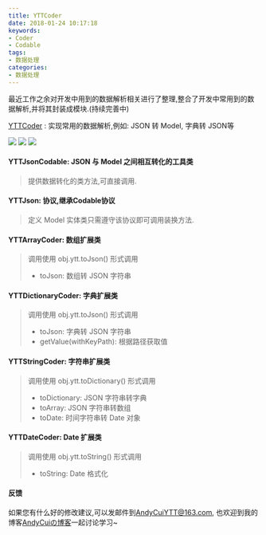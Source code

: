 ```yaml
---
title: YTTCoder
date: 2018-01-24 10:17:18
keywords:
- Coder
- Codable
tags:
- 数据处理
categories:
- 数据处理
---
```

最近工作之余对开发中用到的数据解析相关进行了整理,整合了开发中常用到的数据解析,并将其封装成模块.(持续完善中)

[YTTCoder](https://github.com/AndyCuiYTT/YTTCoder) : 实现常用的数据解析,例如: JSON 转 Model, 字典转 JSON等
<!-- more -->

![](https://img.shields.io/badge/language-swift-green.svg) ![](https://img.shields.io/cocoapods/v/YTTCoder.svg) [![](https://img.shields.io/badge/blog-AndyCuiの博客-yellowgreen.svg)](http://andycui.top)
#### YTTJsonCodable: JSON 与 Model 之间相互转化的工具类
> 提供数据转化的类方法,可直接调用.

#### YTTJson: 协议,继承Codable协议
> 定义 Model 实体类只需遵守该协议即可调用装换方法.

#### YTTArrayCoder: 数组扩展类
> 调用使用 obj.ytt.toJson() 形式调用
> 
> * toJson: 数组转 JSON 字符串

#### YTTDictionaryCoder: 字典扩展类
> 调用使用 obj.ytt.toJson() 形式调用
> 
> * toJson: 字典转 JSON 字符串
> * getValue(withKeyPath): 根据路径获取值

#### YTTStringCoder: 字符串扩展类
> 调用使用 obj.ytt.toDictionary() 形式调用
> 
> * toDictionary: JSON 字符串转字典
> * toArray: JSON 字符串转数组
> * toDate: 时间字符串转 Date 对象

#### YTTDateCoder: Date 扩展类
> 调用使用 obj.ytt.toString() 形式调用
> 
> * toString: Date 格式化

#### 反馈
如果您有什么好的修改建议,可以发邮件到[AndyCuiYTT@163.com](mailto://AndyCuiYTT@163.com), 也欢迎到我的博客[AndyCuiの博客](http://andycui.top)一起讨论学习~